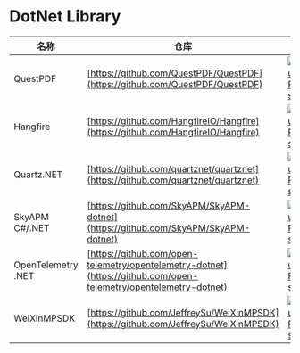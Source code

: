 # DotNet Library
名称| 仓库 | Star| modify
-|-|-|-|
QuestPDF|[https://github.com/QuestPDF/QuestPDF](https://github.com/QuestPDF/QuestPDF)|[![GitHub Repo stars](https://img.shields.io/github/stars/QuestPDF/QuestPDF?style=for-the-badge)](https://github.com/QuestPDF/QuestPDF/stargazers)|<img src="https://img.shields.io/github/last-commit/QuestPDF/QuestPDF" />
Hangfire|[https://github.com/HangfireIO/Hangfire](https://github.com/HangfireIO/Hangfire)|[![GitHub Repo stars](https://img.shields.io/github/stars/HangfireIO/Hangfire?style=for-the-badge)](https://github.com/HangfireIO/Hangfire/stargazers)|<img src="https://img.shields.io/github/last-commit/HangfireIO/Hangfire" />
Quartz.NET|[https://github.com/quartznet/quartznet](https://github.com/quartznet/quartznet)|[![GitHub Repo stars](https://img.shields.io/github/stars/quartznet/quartznet?style=for-the-badge)](https://github.com/quartznet/quartznet/stargazers)|<img src="https://img.shields.io/github/last-commit/quartznet/quartznet" />
SkyAPM C#/.NET|[https://github.com/SkyAPM/SkyAPM-dotnet](https://github.com/SkyAPM/SkyAPM-dotnet)|[![GitHub Repo stars](https://img.shields.io/github/stars/SkyAPM/SkyAPM-dotnet?style=for-the-badge)](https://github.com/SkyAPM/SkyAPM-dotnet/stargazers)|<img src="https://img.shields.io/github/last-commit/SkyAPM/SkyAPM-dotnet" />
OpenTelemetry .NET|[https://github.com/open-telemetry/opentelemetry-dotnet](https://github.com/open-telemetry/opentelemetry-dotnet)|[![GitHub Repo stars](https://img.shields.io/github/stars/open-telemetry/opentelemetry-dotnet?style=for-the-badge)](https://github.com/open-telemetry/opentelemetry-dotnet/stargazers)|<img src="https://img.shields.io/github/last-commit/open-telemetry/opentelemetry-dotnet" />
WeiXinMPSDK|[https://github.com/JeffreySu/WeiXinMPSDK](https://github.com/JeffreySu/WeiXinMPSDK)|[![GitHub Repo stars](https://img.shields.io/github/stars/JeffreySu/WeiXinMPSDK?style=for-the-badge)](https://github.com/JeffreySu/WeiXinMPSDK/stargazers)|<img src="https://img.shields.io/github/last-commit/JeffreySu/WeiXinMPSDK" />